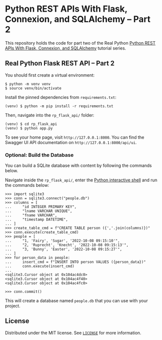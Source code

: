 # Python REST APIs With Flask, Connexion, and SQLAlchemy – Part 2

This repository holds the code for part two of the Real Python [Python REST APIs With Flask, Connexion, and SQLAlchemy](https://realpython.com/flask-connexion-rest-api-part-2) tutorial series.

## Real Python Flask REST API – Part 2

You should first create a virtual environment:

```console
$ python -m venv venv
$ source venv/bin/activate
```

Install the pinned dependencies from `requirements.txt`:

```console
(venv) $ python -m pip install -r requirements.txt
```

Then, navigate into the `rp_flask_api/` folder:

```console
(venv) $ cd rp_flask_api
(venv) $ python app.py
```

To see your home page, visit `http://127.0.0.1:8000`. You can find the Swagger UI API documentation on `http://127.0.0.1:8000/api/ui`.

### Optional: Build the Database

You can build a SQLite database with content by following the commands below.

Navigate inside the `rp_flask_api/`, enter the [Python interactive shell](https://realpython.com/interacting-with-python/) and run the commands below:

```pycon
>>> import sqlite3
>>> conn = sqlite3.connect("people.db")
>>> columns = [
...     "id INTEGER PRIMARY KEY",
...     "lname VARCHAR UNIQUE",
...     "fname VARCHAR",
...     "timestamp DATETIME",
... ]
>>> create_table_cmd = f"CREATE TABLE person ({','.join(columns)})"
>>> conn.execute(create_table_cmd)
>>> people = [
...     "1, 'Fairy', 'Sugar', '2022-10-08 09:15:10'",
...     "2, 'Ruprecht', 'Knecht', '2022-10-08 09:15:13'",
...     "3, 'Bunny', 'Easter', '2022-10-08 09:15:27'",
... ]
>>> for person_data in people:
...     insert_cmd = f"INSERT INTO person VALUES ({person_data})"
...     conn.execute(insert_cmd)
...
<sqlite3.Cursor object at 0x104ac4dc0>
<sqlite3.Cursor object at 0x104ac4f40>
<sqlite3.Cursor object at 0x104ac4fc0>

>>> conn.commit()
```

This will create a database named `people.db` that you can use with your project.


## License

Distributed under the MIT license. See [`LICENSE`](../LICENSE) for more information.
